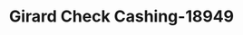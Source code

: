 ---
f_zip-code: 19082
f_state-code: PA
title: Girard Check Cashing-18949
f_phone: 610-623-1116
f_city-only: Darby
f_address: 7300 Marshall Rd Upper Darby
f_location-unique-id: '18949'
slug: girard-check-cashing-18949
updated-on: '2024-05-30T13:46:58.046Z'
created-on: '2024-05-30T13:36:59.803Z'
published-on: '2024-05-30T13:54:32.469Z'
f_city-state: cms/city/darby-pa.md
f_company: cms/company/girard-check-cashing.md
f_state: cms/state/pennsylvania.md
layout: '[payday-loan].html'
tags: payday-loan
---